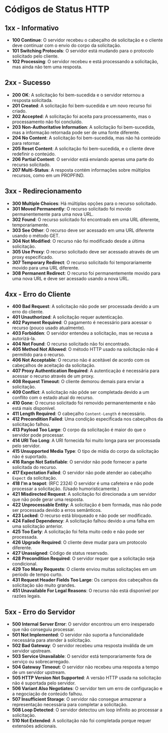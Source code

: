 # Códigos de Status HTTP

## 1xx - Informativo
- **100 Continue**: O servidor recebeu o cabeçalho de solicitação e o cliente deve continuar com o envio do corpo da solicitação.
- **101 Switching Protocols**: O servidor está mudando para o protocolo solicitado pelo cliente.
- **102 Processing**: O servidor recebeu e está processando a solicitação, mas ainda não tem uma resposta.

## 2xx - Sucesso
- **200 OK**: A solicitação foi bem-sucedida e o servidor retornou a resposta solicitada.
- **201 Created**: A solicitação foi bem-sucedida e um novo recurso foi criado.
- **202 Accepted**: A solicitação foi aceita para processamento, mas o processamento não foi concluído.
- **203 Non-Authoritative Information**: A solicitação foi bem-sucedida, mas a informação retornada pode ser de uma fonte diferente.
- **204 No Content**: A solicitação foi bem-sucedida, mas não há conteúdo para retornar.
- **205 Reset Content**: A solicitação foi bem-sucedida, e o cliente deve redefinir o conteúdo.
- **206 Partial Content**: O servidor está enviando apenas uma parte do recurso solicitado.
- **207 Multi-Status**: A resposta contém informações sobre múltiplos recursos, como em um PROPFIND.

## 3xx - Redirecionamento
- **300 Multiple Choices**: Há múltiplas opções para o recurso solicitado.
- **301 Moved Permanently**: O recurso solicitado foi movido permanentemente para uma nova URL.
- **302 Found**: O recurso solicitado foi encontrado em uma URL diferente, temporariamente.
- **303 See Other**: O recurso deve ser acessado em uma URL diferente usando o método GET.
- **304 Not Modified**: O recurso não foi modificado desde a última solicitação.
- **305 Use Proxy**: O recurso solicitado deve ser acessado através de um proxy especificado.
- **307 Temporary Redirect**: O recurso solicitado foi temporariamente movido para uma URL diferente.
- **308 Permanent Redirect**: O recurso foi permanentemente movido para uma nova URL e deve ser acessado usando a nova URL.

## 4xx - Erro do Cliente
- **400 Bad Request**: A solicitação não pode ser processada devido a um erro do cliente.
- **401 Unauthorized**: A solicitação requer autenticação.
- **402 Payment Required**: O pagamento é necessário para acessar o recurso (pouco usado atualmente).
- **403 Forbidden**: O servidor entendeu a solicitação, mas se recusa a autorizá-la.
- **404 Not Found**: O recurso solicitado não foi encontrado.
- **405 Method Not Allowed**: O método HTTP usado na solicitação não é permitido para o recurso.
- **406 Not Acceptable**: O recurso não é aceitável de acordo com os cabeçalhos de aceitação da solicitação.
- **407 Proxy Authentication Required**: A autenticação é necessária para acessar o recurso através de um proxy.
- **408 Request Timeout**: O cliente demorou demais para enviar a solicitação.
- **409 Conflict**: A solicitação não pôde ser completada devido a um conflito com o estado atual do recurso.
- **410 Gone**: O recurso solicitado foi removido permanentemente e não está mais disponível.
- **411 Length Required**: O cabeçalho `Content-Length` é necessário.
- **412 Precondition Failed**: Uma condição especificada nos cabeçalhos da solicitação falhou.
- **413 Payload Too Large**: O corpo da solicitação é maior do que o servidor pode processar.
- **414 URI Too Long**: A URI fornecida foi muito longa para ser processada pelo servidor.
- **415 Unsupported Media Type**: O tipo de mídia do corpo da solicitação não é suportado.
- **416 Range Not Satisfiable**: O servidor não pode fornecer a parte solicitada do recurso.
- **417 Expectation Failed**: O servidor não pode atender ao cabeçalho `Expect` da solicitação.
- **418 I'm a teapot**: (RFC 2324) O servidor é uma cafeteira e não pode processar a solicitação. (Usado humoristicamente.)
- **421 Misdirected Request**: A solicitação foi direcionada a um servidor que não pode gerar uma resposta.
- **422 Unprocessable Entity**: A solicitação é bem formada, mas não pode ser processada devido a erros semânticos.
- **423 Locked**: O recurso está bloqueado e não pode ser modificado.
- **424 Failed Dependency**: A solicitação falhou devido a uma falha em uma solicitação anterior.
- **425 Too Early**: A solicitação foi feita muito cedo e não pode ser processada.
- **426 Upgrade Required**: O cliente deve mudar para um protocolo diferente.
- **427 Unassigned**: Código de status reservado.
- **428 Precondition Required**: O servidor requer que a solicitação seja condicional.
- **429 Too Many Requests**: O cliente enviou muitas solicitações em um período de tempo curto.
- **431 Request Header Fields Too Large**: Os campos dos cabeçalhos da solicitação são muito grandes.
- **451 Unavailable For Legal Reasons**: O recurso não está disponível por razões legais.

## 5xx - Erro do Servidor
- **500 Internal Server Error**: O servidor encontrou um erro inesperado que não conseguiu processar.
- **501 Not Implemented**: O servidor não suporta a funcionalidade necessária para atender à solicitação.
- **502 Bad Gateway**: O servidor recebeu uma resposta inválida de um servidor upstream.
- **503 Service Unavailable**: O servidor está temporariamente fora de serviço ou sobrecarregado.
- **504 Gateway Timeout**: O servidor não recebeu uma resposta a tempo de um servidor upstream.
- **505 HTTP Version Not Supported**: A versão HTTP usada na solicitação não é suportada pelo servidor.
- **506 Variant Also Negotiates**: O servidor tem um erro de configuração e a negociação de conteúdo falhou.
- **507 Insufficient Storage**: O servidor não consegue armazenar a representação necessária para completar a solicitação.
- **508 Loop Detected**: O servidor detectou um loop infinito ao processar a solicitação.
- **510 Not Extended**: A solicitação não foi completada porque requer extensões adicionais.
